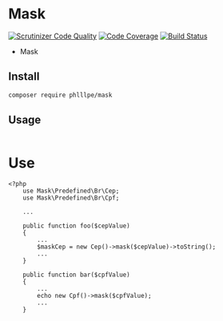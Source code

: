 # Mask

[![Scrutinizer Code Quality](https://scrutinizer-ci.com/g/phlllpe/mask/badges/quality-score.png?b=master)](https://scrutinizer-ci.com/g/phlllpe/mask/?branch=master)
[![Code Coverage](https://scrutinizer-ci.com/g/phlllpe/mask/badges/coverage.png?b=master)](https://scrutinizer-ci.com/g/phlllpe/mask/?branch=master)
[![Build Status](https://scrutinizer-ci.com/g/phlllpe/mask/badges/build.png?b=master)](https://scrutinizer-ci.com/g/phlllpe/mask/build-status/master)
- Mask


## Install

``` sh
composer require phlllpe/mask
```

## Usage

```php

```



# Use

    <?php
        use Mask\Predefined\Br\Cep;
        use Mask\Predefined\Br\Cpf;

        ...

        public function foo($cepValue)
        {
            ...
            $maskCep = new Cep()->mask($cepValue)->toString();
            ...
        }

        public function bar($cpfValue)
        {
            ...
            echo new Cpf()->mask($cpfValue);
            ...
        }



